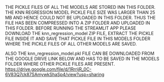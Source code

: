 THE PICKLE FILES OF ALL THE MODELS ARE STORED INN THIS FOLDER. THE KNN REGRESSION MODEL PICKLE FILE SIZE WAS LARGER THAN 25 MB AND HENCE COULD NOT BE UPLOADED IN THIS FOLDER. THUS THE FILE
HAS BEEN COMPRESSED INTO A ZIP FOLDER AND UPLOADED IN THIS FOLDER. BEFORE RUNNING THE STREAMLIT APP PLEASE DOWNLOAD THE knn_regression_model ZIP FILE, EXTRACT THE PICKLE FILE INSIDE IT
AND SAVE THAT PICKLE FILE IN THIS MODELS FOLDER WHERE THE PICKLE FILES OF ALL OTHER MODELS ARE SAVED.

ALSO THE knn_regression_model.pkl FILE CAN BE DOWNLOADED FROM THE GOOGLE DRIVE LINK BELOW AND HAS TO BE SAVED IN THE MODELS FOLDER WHERE OTHER PICKLE FILES ARE PRESENT.
https://drive.google.com/file/d/1RrrijR_0C-6V83Q7ck87SAmywkShaSp4/view?usp=sharing
